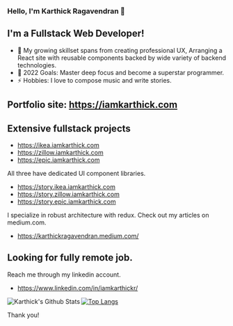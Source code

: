### Hello, I'm Karthick Ragavendran 👋

## I'm a Fullstack Web Developer!
- 🔭 My growing skillset spans from creating professional UX, Arranging a React site with reusable components backed by wide variety of backend technologies.
- 🥅 2022 Goals: Master deep focus and become a superstar programmer.
- ⚡ Hobbies: I love to compose music and write stories.

## Portfolio site: https://iamkarthick.com

## Extensive fullstack projects
- https://ikea.iamkarthick.com
- https://zillow.iamkarthick.com
- https://epic.iamkarthick.com

All three have dedicated UI component libraries. 
- https://story.ikea.iamkarthick.com
- https://story.zillow.iamkarthick.com
- https://story.epic.iamkarthick.com

I specialize in robust architecture with redux.
Check out my articles on medium.com. 
- https://karthickragavendran.medium.com/


## Looking for fully remote job.
Reach me through my linkedin account.
- https://www.linkedin.com/in/iamkarthickr/



<img align="left" alt="Karthick's Github Stats" src="https://github-readme-stats.vercel.app/api?username=karthickthankyou&show_icons=true&hide_border=true" />

[![Top Langs](https://github-readme-stats.vercel.app/api/top-langs/?username=karthickthankyou&layout=compact)](https://github.com/karthickthankyou/github-readme-stats)

Thank you!
